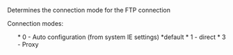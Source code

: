 ﻿Determines the connection mode for the FTP connection

Connection modes:
<ul>
* 0 - Auto configuration (from system IE settings)  *default
* 1 - direct 
* 3 - Proxy
</ul>